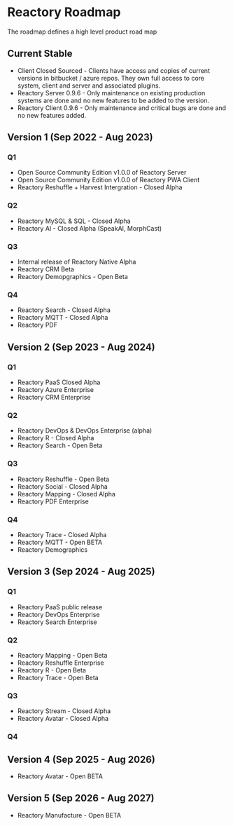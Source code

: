 # Reactory Roadmap
The roadmap defines a high level product road map
## Current Stable
* Client Closed Sourced - Clients have access and copies of current versions in bitbucket / azure repos. They own full access to core system, client and server and associated plugins.
* Reactory Server 0.9.6 - Only maintenance on existing production systems are done and no new features to be added to the version.
* Reactory Client 0.9.6 - Only maintenance and critical bugs are done and no new features added.

## Version 1 (Sep 2022 - Aug 2023)
### Q1
* Open Source Community Edition v1.0.0 of Reactory Server
* Open Source Community Edition v1.0.0 of Reactory PWA Client
* Reactory Reshuffle + Harvest Intergration - Closed Alpha 
### Q2
* Reactory MySQL & SQL - Closed Alpha
* Reactory AI - Closed Alpha (SpeakAI, MorphCast)
### Q3
* Internal release of Reactory Native Alpha
* Reactory CRM Beta
* Reactory Demopgraphics - Open Beta
### Q4
* Reactory Search - Closed Alpha
* Reactory MQTT - Closed Alpha
* Reactory PDF

## Version 2 (Sep 2023 - Aug 2024)

### Q1
* Reactory PaaS Closed Alpha
* Reactory Azure Enterprise 
* Reactory CRM Enterprise
### Q2
* Reactory DevOps & DevOps Enterprise (alpha)
* Reactory R - Closed Alpha
* Reactory Search - Open Beta

### Q3
* Reactory Reshuffle - Open Beta
* Reactory Social - Closed Alpha
* Reactory Mapping - Closed Alpha
* Reactory PDF Enterprise 
### Q4
* Reactory Trace - Closed Alpha
* Reactory MQTT - Open BETA
* Reactory Demographics

## Version 3 (Sep 2024 - Aug 2025)
### Q1 
* Reactory PaaS public release
* Reactory DevOps Enterprise  
* Reactory Search Enterprise

### Q2
* Reactory Mapping - Open Beta
* Reactory Reshuffle Enterprise
* Reactory R - Open Beta
* Reactory Trace - Open Beta

### Q3
* Reactory Stream - Closed Alpha
* Reactory Avatar - Closed Alpha

### Q4
## Version 4 (Sep 2025 - Aug 2026)
* Reactory Avatar - Open BETA


## Version 5 (Sep 2026 - Aug 2027)
* Reactory Manufacture - Open BETA